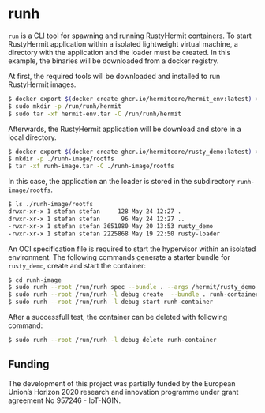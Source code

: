 # runh

`run` is a CLI tool for spawning and running RustyHermit containers.
To start RustyHermit application within a isolated lightweight virtual machine, a directory with the application and the loader must be created.
In this example, the binaries will be downloaded from a docker registry.

At first, the required tools will be downloaded and installed to run RustyHermit images.

```sh
$ docker export $(docker create ghcr.io/hermitcore/hermit_env:latest) > hermit-env.tar
$ sudo mkdir -p /run/runh/hermit
$ sudo tar -xf hermit-env.tar -C /run/runh/hermit
```

Afterwards, the RustyHermit application will be download and store in a local directory.

```sh
$ docker export $(docker create ghcr.io/hermitcore/rusty_demo:latest) > runh-image.tar
$ mkdir -p ./runh-image/rootfs
$ tar -xf runh-image.tar -C ./runh-image/rootfs
```

In this case, the application an the loader is stored in the subdirectory `runh-image/rootfs`.

```sh
$ ls ./runh-image/rootfs
drwxr-xr-x 1 stefan stefan     128 May 24 12:27 .
drwxr-xr-x 1 stefan stefan      96 May 24 12:27 ..
-rwxr-xr-x 1 stefan stefan 3651080 May 20 13:53 rusty_demo
-rwxr-xr-x 1 stefan stefan 2225868 May 19 22:50 rusty-loader
```

An OCI specification file is required to start the hypervisor within an isolated environment.
The following commands generate a starter bundle for `rusty_demo`, create and start the container:

```sh
$ cd runh-image
$ sudo runh --root /run/runh spec --bundle . --args /hermit/rusty_demo
$ sudo runh --root /run/runh -l debug create  --bundle . runh-container
$ sudo runh --root /run/runh -l debug start runh-container
```

After a successfull test, the container can be deleted with following command:

```sh
$ sudo runh --root /run/runh -l debug delete runh-container
```

## Funding

The development of this project was partially funded by the European Union’s Horizon 2020 research and innovation programme under grant agreement No 957246 - IoT-NGIN.
